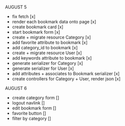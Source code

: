 AUGUST 5 
- fix fetch [x]
- render each bookmark data onto page [x]
- create bookmark card [x]
- start bookmark form [x]
- create + migrate resource Category [x]
- add favorite attribute to bookmark [x]
- add category_id to bookmark [x]
- create + migrate resource User [x]
- add keywords attribute to bookmark [x]
- generate serializer for Category [x]
- generate serializer for User [x]
- add attributes + associates to Bookmark serializer [x]
- create controllers for Category + User, render json [x]


AUGUST 6 
- create category form []
- logout navlink []
- edit bookmark form []
- favorite button []
- filter by category []
